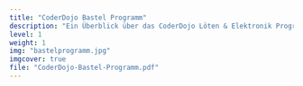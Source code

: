 ```yaml
---
title: "CoderDojo Bastel Programm"
description: "Ein Überblick über das CoderDojo Löten & Elektronik Programm."
level: 1
weight: 1
img: "bastelprogramm.jpg"
imgcover: true
file: "CoderDojo-Bastel-Programm.pdf"
---
```


